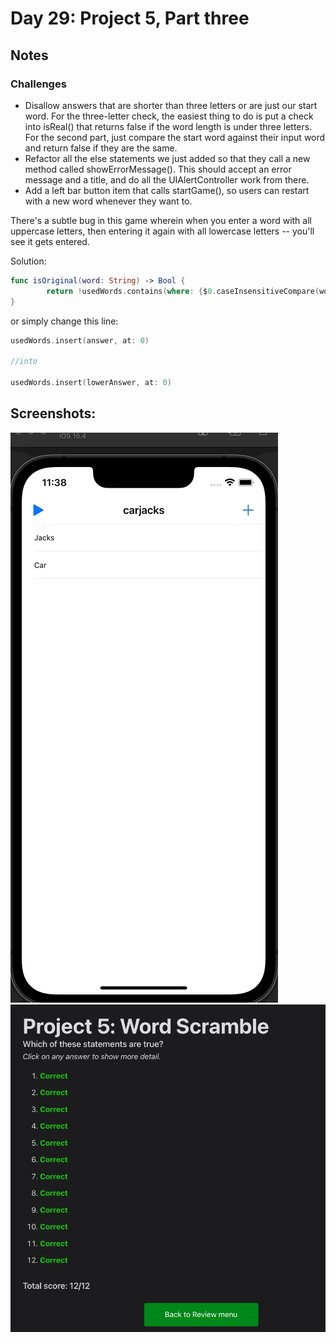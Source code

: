 # Day 29: Project 5, Part three

## Notes

### Challenges
- Disallow answers that are shorter than three letters or are just our start word. For the three-letter check, the easiest thing to do is put a check into isReal() that returns false if the word length is under three letters. For the second part, just compare the start word against their input word and return false if they are the same.
- Refactor all the else statements we just added so that they call a new method called showErrorMessage(). This should accept an error message and a title, and do all the UIAlertController work from there.
- Add a left bar button item that calls startGame(), so users can restart with a new word whenever they want to.


There's a subtle bug in this game wherein when you enter a word with all uppercase letters, then entering it again with all lowercase letters -- you'll see it gets entered.

Solution:
```swift
func isOriginal(word: String) -> Bool {
        return !usedWords.contains(where: {$0.caseInsensitiveCompare(word) == .orderedSame})
}
```

or simply change this line:
```swift
usedWords.insert(answer, at: 0)

//into

usedWords.insert(lowerAnswer, at: 0)
```

## Screenshots:
![App-Screenshot](documentation/1.gif)
![App-Screenshot](documentation/1.png)
